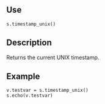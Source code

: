 ## Use
`s.timestamp_unix()`

## Description
Returns the current UNIX timestamp.

## Example
```
v.testvar = s.timestamp_unix()
s.echo(v.testvar)
```